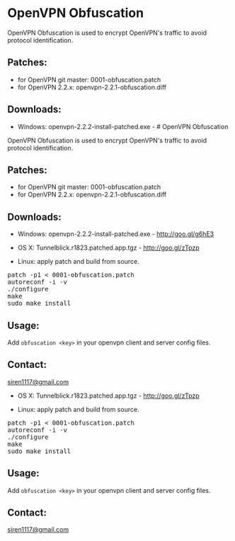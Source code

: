 # OpenVPN Obfuscation

OpenVPN Obfuscation is used to encrypt OpenVPN's traffic to avoid protocol identification.

## Patches:
* for OpenVPN git master: 0001-obfuscation.patch
* for OpenVPN 2.2.x: openvpn-2.2.1-obfuscation.diff

## Downloads:

* Windows: openvpn-2.2.2-install-patched.exe - # OpenVPN Obfuscation

OpenVPN Obfuscation is used to encrypt OpenVPN's traffic to avoid protocol identification.

## Patches:
* for OpenVPN git master: 0001-obfuscation.patch
* for OpenVPN 2.2.x: openvpn-2.2.1-obfuscation.diff

## Downloads:

* Windows: openvpn-2.2.2-install-patched.exe - http://goo.gl/g6hE3

* OS X: Tunnelblick.r1823.patched.app.tgz - http://goo.gl/zTpzp

* Linux: apply patch and build from source.
<pre>
patch -p1 &lt; 0001-obfuscation.patch
autoreconf -i -v
./configure
make
sudo make install
</pre>

## Usage:
Add `obfuscation <key>` in your openvpn client and server config files.

## Contact:
siren1117@gmail.com


* OS X: Tunnelblick.r1823.patched.app.tgz - http://goo.gl/zTpzp

* Linux: apply patch and build from source.
<pre>
patch -p1 &lt; 0001-obfuscation.patch
autoreconf -i -v
./configure
make
sudo make install
</pre>

## Usage:
Add `obfuscation <key>` in your openvpn client and server config files.

## Contact:
siren1117@gmail.com
